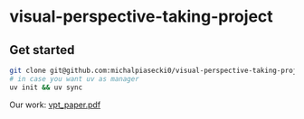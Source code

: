 # visual-perspective-taking-project

## Get started
```bash
git clone git@github.com:michalpiasecki0/visual-perspective-taking-project.git && cd visual-perspective-taking-project`
# in case you want uv as manager
uv init && uv sync
```
Our work:
[vpt_paper.pdf](vpt_our_research_paper.pdf)

